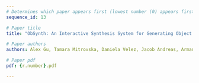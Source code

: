 ```yaml
---
# Determines which paper appears first (lowest number (0) appears first)
sequence_id: 13

# Paper title
title: "ObSynth: An Interactive Synthesis System for Generating Object Models from Natural Language Specifications"

# Paper authors
authors: Alex Gu, Tamara Mitrovska, Daniela Velez, Jacob Andreas, Armando Solar-Lezama 

# Paper pdf
pdf: {r.number}.pdf

---
```

